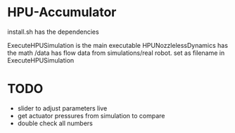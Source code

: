 # HPU-Accumulator
install.sh has the dependencies

ExecuteHPUSimulation is the main executable
HPUNozzlelessDynamics has the math
/data has flow data from simulations/real robot. set as filename in ExecuteHPUSimulation

# TODO
- slider to adjust parameters live
- get actuator pressures from simulation to compare
- double check all numbers
